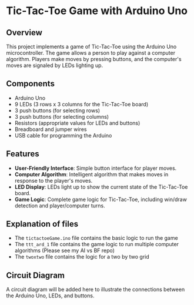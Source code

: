 # Tic-Tac-Toe Game with Arduino Uno

## Overview
This project implements a game of Tic-Tac-Toe using the Arduino Uno microcontroller. The game allows a person to play against a computer algorithm. Players make moves by pressing buttons, and the computer's moves are signaled by LEDs lighting up.

## Components
- Arduino Uno
- 9 LEDs (3 rows x 3 columns for the Tic-Tac-Toe board)
- 3 push buttons (for selecting rows)
- 3 push buttons (for selecting columns)
- Resistors (appropriate values for LEDs and buttons)
- Breadboard and jumper wires
- USB cable for programming the Arduino

## Features
- **User-Friendly Interface**: Simple button interface for player moves.
- **Computer Algorithm**: Intelligent algorithm that makes moves in response to the player's moves.
- **LED Display**: LEDs light up to show the current state of the Tic-Tac-Toe board.
- **Game Logic**: Complete game logic for Tic-Tac-Toe, including win/draw detection and player/computer turns.

## Explanation of files
- The ```tictactoeGame.ino``` file contains the basic logic to run the game
- The ```ttt_ard_1``` file contains the game logic to run multiple computer algorithms (Please see my AI vs BF repo)
- The ```twoxtwo``` file contains the logic for a two by two grid

## Circuit Diagram
A circuit diagram will be added here to illustrate the connections between the Arduino Uno, LEDs, and buttons.


